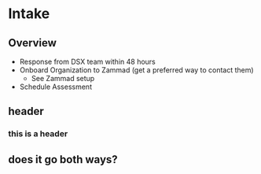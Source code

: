 # Intake

## Overview

* Response from DSX team within 48 hours
* Onboard Organization to Zammad \(get a preferred way to contact them\)
  * See Zammad setup
* Schedule Assessment

## header 

### this is a header 

## does it go both ways? 


